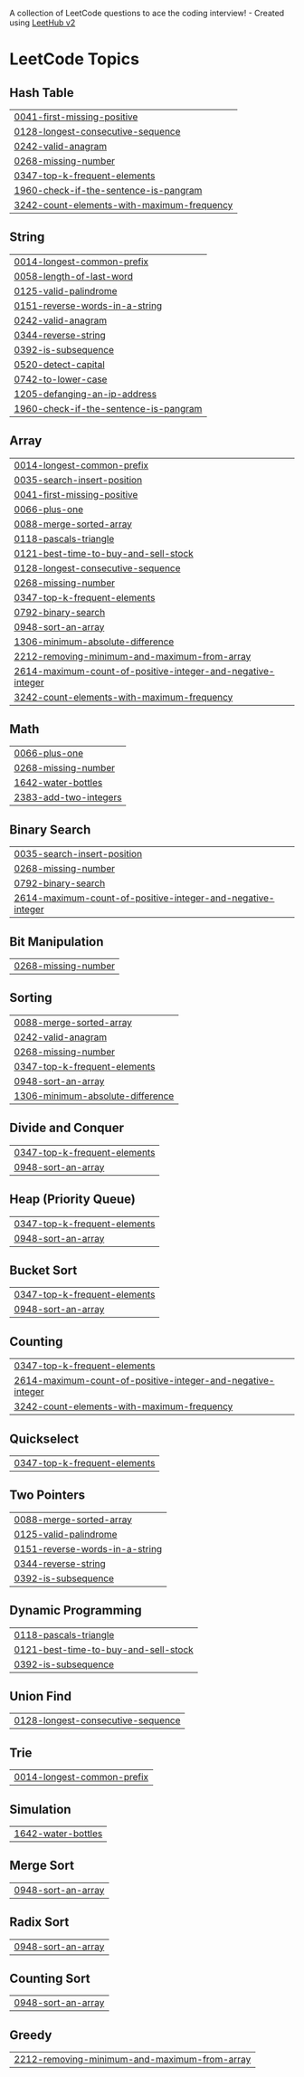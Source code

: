 A collection of LeetCode questions to ace the coding interview! - Created using [LeetHub v2](https://github.com/arunbhardwaj/LeetHub-2.0)
<!---LeetCode Topics Start-->
# LeetCode Topics
## Hash Table
|  |
| ------- |
| [0041-first-missing-positive](https://github.com/Gokul1111-cmd/leetcode_problem_solving/tree/master/0041-first-missing-positive) |
| [0128-longest-consecutive-sequence](https://github.com/Gokul1111-cmd/leetcode_problem_solving/tree/master/0128-longest-consecutive-sequence) |
| [0242-valid-anagram](https://github.com/Gokul1111-cmd/leetcode_problem_solving/tree/master/0242-valid-anagram) |
| [0268-missing-number](https://github.com/Gokul1111-cmd/leetcode_problem_solving/tree/master/0268-missing-number) |
| [0347-top-k-frequent-elements](https://github.com/Gokul1111-cmd/leetcode_problem_solving/tree/master/0347-top-k-frequent-elements) |
| [1960-check-if-the-sentence-is-pangram](https://github.com/Gokul1111-cmd/leetcode_problem_solving/tree/master/1960-check-if-the-sentence-is-pangram) |
| [3242-count-elements-with-maximum-frequency](https://github.com/Gokul1111-cmd/leetcode_problem_solving/tree/master/3242-count-elements-with-maximum-frequency) |
## String
|  |
| ------- |
| [0014-longest-common-prefix](https://github.com/Gokul1111-cmd/leetcode_problem_solving/tree/master/0014-longest-common-prefix) |
| [0058-length-of-last-word](https://github.com/Gokul1111-cmd/leetcode_problem_solving/tree/master/0058-length-of-last-word) |
| [0125-valid-palindrome](https://github.com/Gokul1111-cmd/leetcode_problem_solving/tree/master/0125-valid-palindrome) |
| [0151-reverse-words-in-a-string](https://github.com/Gokul1111-cmd/leetcode_problem_solving/tree/master/0151-reverse-words-in-a-string) |
| [0242-valid-anagram](https://github.com/Gokul1111-cmd/leetcode_problem_solving/tree/master/0242-valid-anagram) |
| [0344-reverse-string](https://github.com/Gokul1111-cmd/leetcode_problem_solving/tree/master/0344-reverse-string) |
| [0392-is-subsequence](https://github.com/Gokul1111-cmd/leetcode_problem_solving/tree/master/0392-is-subsequence) |
| [0520-detect-capital](https://github.com/Gokul1111-cmd/leetcode_problem_solving/tree/master/0520-detect-capital) |
| [0742-to-lower-case](https://github.com/Gokul1111-cmd/leetcode_problem_solving/tree/master/0742-to-lower-case) |
| [1205-defanging-an-ip-address](https://github.com/Gokul1111-cmd/leetcode_problem_solving/tree/master/1205-defanging-an-ip-address) |
| [1960-check-if-the-sentence-is-pangram](https://github.com/Gokul1111-cmd/leetcode_problem_solving/tree/master/1960-check-if-the-sentence-is-pangram) |
## Array
|  |
| ------- |
| [0014-longest-common-prefix](https://github.com/Gokul1111-cmd/leetcode_problem_solving/tree/master/0014-longest-common-prefix) |
| [0035-search-insert-position](https://github.com/Gokul1111-cmd/leetcode_problem_solving/tree/master/0035-search-insert-position) |
| [0041-first-missing-positive](https://github.com/Gokul1111-cmd/leetcode_problem_solving/tree/master/0041-first-missing-positive) |
| [0066-plus-one](https://github.com/Gokul1111-cmd/leetcode_problem_solving/tree/master/0066-plus-one) |
| [0088-merge-sorted-array](https://github.com/Gokul1111-cmd/leetcode_problem_solving/tree/master/0088-merge-sorted-array) |
| [0118-pascals-triangle](https://github.com/Gokul1111-cmd/leetcode_problem_solving/tree/master/0118-pascals-triangle) |
| [0121-best-time-to-buy-and-sell-stock](https://github.com/Gokul1111-cmd/leetcode_problem_solving/tree/master/0121-best-time-to-buy-and-sell-stock) |
| [0128-longest-consecutive-sequence](https://github.com/Gokul1111-cmd/leetcode_problem_solving/tree/master/0128-longest-consecutive-sequence) |
| [0268-missing-number](https://github.com/Gokul1111-cmd/leetcode_problem_solving/tree/master/0268-missing-number) |
| [0347-top-k-frequent-elements](https://github.com/Gokul1111-cmd/leetcode_problem_solving/tree/master/0347-top-k-frequent-elements) |
| [0792-binary-search](https://github.com/Gokul1111-cmd/leetcode_problem_solving/tree/master/0792-binary-search) |
| [0948-sort-an-array](https://github.com/Gokul1111-cmd/leetcode_problem_solving/tree/master/0948-sort-an-array) |
| [1306-minimum-absolute-difference](https://github.com/Gokul1111-cmd/leetcode_problem_solving/tree/master/1306-minimum-absolute-difference) |
| [2212-removing-minimum-and-maximum-from-array](https://github.com/Gokul1111-cmd/leetcode_problem_solving/tree/master/2212-removing-minimum-and-maximum-from-array) |
| [2614-maximum-count-of-positive-integer-and-negative-integer](https://github.com/Gokul1111-cmd/leetcode_problem_solving/tree/master/2614-maximum-count-of-positive-integer-and-negative-integer) |
| [3242-count-elements-with-maximum-frequency](https://github.com/Gokul1111-cmd/leetcode_problem_solving/tree/master/3242-count-elements-with-maximum-frequency) |
## Math
|  |
| ------- |
| [0066-plus-one](https://github.com/Gokul1111-cmd/leetcode_problem_solving/tree/master/0066-plus-one) |
| [0268-missing-number](https://github.com/Gokul1111-cmd/leetcode_problem_solving/tree/master/0268-missing-number) |
| [1642-water-bottles](https://github.com/Gokul1111-cmd/leetcode_problem_solving/tree/master/1642-water-bottles) |
| [2383-add-two-integers](https://github.com/Gokul1111-cmd/leetcode_problem_solving/tree/master/2383-add-two-integers) |
## Binary Search
|  |
| ------- |
| [0035-search-insert-position](https://github.com/Gokul1111-cmd/leetcode_problem_solving/tree/master/0035-search-insert-position) |
| [0268-missing-number](https://github.com/Gokul1111-cmd/leetcode_problem_solving/tree/master/0268-missing-number) |
| [0792-binary-search](https://github.com/Gokul1111-cmd/leetcode_problem_solving/tree/master/0792-binary-search) |
| [2614-maximum-count-of-positive-integer-and-negative-integer](https://github.com/Gokul1111-cmd/leetcode_problem_solving/tree/master/2614-maximum-count-of-positive-integer-and-negative-integer) |
## Bit Manipulation
|  |
| ------- |
| [0268-missing-number](https://github.com/Gokul1111-cmd/leetcode_problem_solving/tree/master/0268-missing-number) |
## Sorting
|  |
| ------- |
| [0088-merge-sorted-array](https://github.com/Gokul1111-cmd/leetcode_problem_solving/tree/master/0088-merge-sorted-array) |
| [0242-valid-anagram](https://github.com/Gokul1111-cmd/leetcode_problem_solving/tree/master/0242-valid-anagram) |
| [0268-missing-number](https://github.com/Gokul1111-cmd/leetcode_problem_solving/tree/master/0268-missing-number) |
| [0347-top-k-frequent-elements](https://github.com/Gokul1111-cmd/leetcode_problem_solving/tree/master/0347-top-k-frequent-elements) |
| [0948-sort-an-array](https://github.com/Gokul1111-cmd/leetcode_problem_solving/tree/master/0948-sort-an-array) |
| [1306-minimum-absolute-difference](https://github.com/Gokul1111-cmd/leetcode_problem_solving/tree/master/1306-minimum-absolute-difference) |
## Divide and Conquer
|  |
| ------- |
| [0347-top-k-frequent-elements](https://github.com/Gokul1111-cmd/leetcode_problem_solving/tree/master/0347-top-k-frequent-elements) |
| [0948-sort-an-array](https://github.com/Gokul1111-cmd/leetcode_problem_solving/tree/master/0948-sort-an-array) |
## Heap (Priority Queue)
|  |
| ------- |
| [0347-top-k-frequent-elements](https://github.com/Gokul1111-cmd/leetcode_problem_solving/tree/master/0347-top-k-frequent-elements) |
| [0948-sort-an-array](https://github.com/Gokul1111-cmd/leetcode_problem_solving/tree/master/0948-sort-an-array) |
## Bucket Sort
|  |
| ------- |
| [0347-top-k-frequent-elements](https://github.com/Gokul1111-cmd/leetcode_problem_solving/tree/master/0347-top-k-frequent-elements) |
| [0948-sort-an-array](https://github.com/Gokul1111-cmd/leetcode_problem_solving/tree/master/0948-sort-an-array) |
## Counting
|  |
| ------- |
| [0347-top-k-frequent-elements](https://github.com/Gokul1111-cmd/leetcode_problem_solving/tree/master/0347-top-k-frequent-elements) |
| [2614-maximum-count-of-positive-integer-and-negative-integer](https://github.com/Gokul1111-cmd/leetcode_problem_solving/tree/master/2614-maximum-count-of-positive-integer-and-negative-integer) |
| [3242-count-elements-with-maximum-frequency](https://github.com/Gokul1111-cmd/leetcode_problem_solving/tree/master/3242-count-elements-with-maximum-frequency) |
## Quickselect
|  |
| ------- |
| [0347-top-k-frequent-elements](https://github.com/Gokul1111-cmd/leetcode_problem_solving/tree/master/0347-top-k-frequent-elements) |
## Two Pointers
|  |
| ------- |
| [0088-merge-sorted-array](https://github.com/Gokul1111-cmd/leetcode_problem_solving/tree/master/0088-merge-sorted-array) |
| [0125-valid-palindrome](https://github.com/Gokul1111-cmd/leetcode_problem_solving/tree/master/0125-valid-palindrome) |
| [0151-reverse-words-in-a-string](https://github.com/Gokul1111-cmd/leetcode_problem_solving/tree/master/0151-reverse-words-in-a-string) |
| [0344-reverse-string](https://github.com/Gokul1111-cmd/leetcode_problem_solving/tree/master/0344-reverse-string) |
| [0392-is-subsequence](https://github.com/Gokul1111-cmd/leetcode_problem_solving/tree/master/0392-is-subsequence) |
## Dynamic Programming
|  |
| ------- |
| [0118-pascals-triangle](https://github.com/Gokul1111-cmd/leetcode_problem_solving/tree/master/0118-pascals-triangle) |
| [0121-best-time-to-buy-and-sell-stock](https://github.com/Gokul1111-cmd/leetcode_problem_solving/tree/master/0121-best-time-to-buy-and-sell-stock) |
| [0392-is-subsequence](https://github.com/Gokul1111-cmd/leetcode_problem_solving/tree/master/0392-is-subsequence) |
## Union Find
|  |
| ------- |
| [0128-longest-consecutive-sequence](https://github.com/Gokul1111-cmd/leetcode_problem_solving/tree/master/0128-longest-consecutive-sequence) |
## Trie
|  |
| ------- |
| [0014-longest-common-prefix](https://github.com/Gokul1111-cmd/leetcode_problem_solving/tree/master/0014-longest-common-prefix) |
## Simulation
|  |
| ------- |
| [1642-water-bottles](https://github.com/Gokul1111-cmd/leetcode_problem_solving/tree/master/1642-water-bottles) |
## Merge Sort
|  |
| ------- |
| [0948-sort-an-array](https://github.com/Gokul1111-cmd/leetcode_problem_solving/tree/master/0948-sort-an-array) |
## Radix Sort
|  |
| ------- |
| [0948-sort-an-array](https://github.com/Gokul1111-cmd/leetcode_problem_solving/tree/master/0948-sort-an-array) |
## Counting Sort
|  |
| ------- |
| [0948-sort-an-array](https://github.com/Gokul1111-cmd/leetcode_problem_solving/tree/master/0948-sort-an-array) |
## Greedy
|  |
| ------- |
| [2212-removing-minimum-and-maximum-from-array](https://github.com/Gokul1111-cmd/leetcode_problem_solving/tree/master/2212-removing-minimum-and-maximum-from-array) |
<!---LeetCode Topics End-->